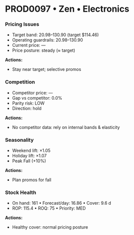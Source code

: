 # PROD0097 • Zen • Electronics

### Pricing Issues
- Target band: $20.98–$130.90 (target $114.46)
- Operating guardrails: $20.98–$130.90
- Current price: —
- Price posture: steady (≈ target)

**Actions:**
- Stay near target; selective promos

### Competition
- Competitor price: —
- Gap vs competitor: 0.0%
- Parity risk: LOW
- Direction: hold

**Actions:**
- No competitor data: rely on internal bands & elasticity

### Seasonality
- Weekend lift: ×1.05
- Holiday lift: ×1.07
- Peak Fall (+10%)

**Actions:**
- Plan promos for fall

### Stock Health
- On hand: 161  •  Forecast/day: 16.86  •  Cover: 9.6 d
- ROP: 115.4  •  ROQ: 75  •  Priority: MED

**Actions:**
- Healthy cover: normal pricing posture
